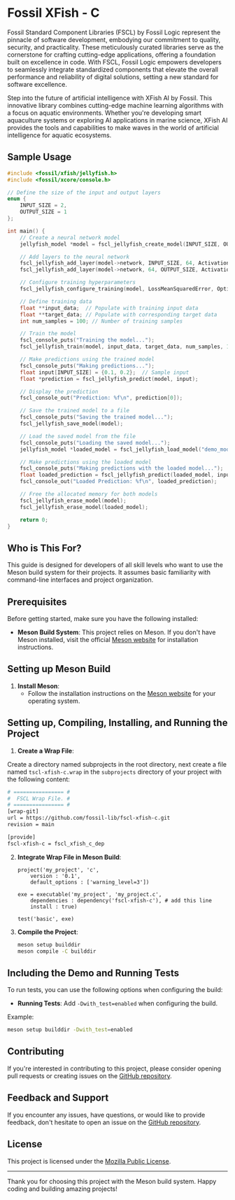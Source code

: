 # Fossil XFish - **C**

Fossil Standard Component Libraries (FSCL) by Fossil Logic represent the pinnacle of software development, embodying our commitment to quality, security, and practicality. These meticulously curated libraries serve as the cornerstone for crafting cutting-edge applications, offering a foundation built on excellence in code. With FSCL, Fossil Logic empowers developers to seamlessly integrate standardized components that elevate the overall performance and reliability of digital solutions, setting a new standard for software excellence.

Step into the future of artificial intelligence with XFish AI by Fossil. This innovative library combines cutting-edge machine learning algorithms with a focus on aquatic environments. Whether you're developing smart aquaculture systems or exploring AI applications in marine science, XFish AI provides the tools and capabilities to make waves in the world of artificial intelligence for aquatic ecosystems.

## Sample Usage

```c
#include <fossil/xfish/jellyfish.h>
#include <fossil/xcore/console.h>

// Define the size of the input and output layers
enum {
    INPUT_SIZE = 2,
    OUTPUT_SIZE = 1
};

int main() {
    // Create a neural network model
    jellyfish_model *model = fscl_jellyfish_create_model(INPUT_SIZE, OUTPUT_SIZE, "demo_model");

    // Add layers to the neural network
    fscl_jellyfish_add_layer(model->network, INPUT_SIZE, 64, ActivationReLU);
    fscl_jellyfish_add_layer(model->network, 64, OUTPUT_SIZE, ActivationSigmoid);

    // Configure training hyperparameters
    fscl_jellyfish_configure_training(model, LossMeanSquaredError, OptimizerGradientDescent, 0.01);

    // Define training data
    float **input_data;  // Populate with training input data
    float **target_data; // Populate with corresponding target data
    int num_samples = 100; // Number of training samples

    // Train the model
    fscl_console_puts("Training the model...");
    fscl_jellyfish_train(model, input_data, target_data, num_samples, 100, 32);

    // Make predictions using the trained model
    fscl_console_puts("Making predictions...");
    float input[INPUT_SIZE] = {0.1, 0.2};  // Sample input
    float *prediction = fscl_jellyfish_predict(model, input);

    // Display the prediction
    fscl_console_out("Prediction: %f\n", prediction[0]);

    // Save the trained model to a file
    fscl_console_puts("Saving the trained model...");
    fscl_jellyfish_save_model(model);

    // Load the saved model from the file
    fscl_console_puts("Loading the saved model...");
    jellyfish_model *loaded_model = fscl_jellyfish_load_model("demo_model");

    // Make predictions using the loaded model
    fscl_console_puts("Making predictions with the loaded model...");
    float loaded_prediction = fscl_jellyfish_predict(loaded_model, input)[0];
    fscl_console_out("Loaded Prediction: %f\n", loaded_prediction);

    // Free the allocated memory for both models
    fscl_jellyfish_erase_model(model);
    fscl_jellyfish_erase_model(loaded_model);

    return 0;
}
```

## Who is This For?

This guide is designed for developers of all skill levels who want to use the Meson build system for their projects. It assumes basic familiarity with command-line interfaces and project organization.

## Prerequisites

Before getting started, make sure you have the following installed:

- **Meson Build System**: This project relies on Meson. If you don't have Meson installed, visit the official [Meson website](https://mesonbuild.com/Getting-meson.html) for installation instructions.

## Setting up Meson Build

1. **Install Meson**:
   - Follow the installation instructions on the [Meson website](https://mesonbuild.com/Getting-meson.html) for your operating system.

## Setting up, Compiling, Installing, and Running the Project

1. **Create a Wrap File**:

Create a directory named subprojects in the root directory, next create a file named `tscl-xfish-c.wrap` in the `subprojects` directory of your project with the following content:

   ```bash
   # ================ #
   #  FSCL Wrap File. #
   # ================ #
   [wrap-git]
   url = https://github.com/fossil-lib/fscl-xfish-c.git
   revision = main
   
   [provide]
   fscl-xfish-c = fscl_xfish_c_dep
   ```

2. **Integrate Wrap File in Meson Build**:
   ```meson
   project('my_project', 'c',
       version : '0.1',
       default_options : ['warning_level=3'])

   exe = executable('my_project', 'my_project.c',
       dependencies : dependency('fscl-xfish-c'), # add this line
       install : true)

   test('basic', exe)
   ```

3. **Compile the Project**:
   ```bash
   meson setup builddir
   meson compile -C builddir
   ```

## Including the Demo and Running Tests

To run tests, you can use the following options when configuring the build:

- **Running Tests**: Add `-Dwith_test=enabled` when configuring the build.

Example:

```bash
meson setup builddir -Dwith_test=enabled
```

## Contributing

If you're interested in contributing to this project, please consider opening pull requests or creating issues on the [GitHub repository](https://github.com/fossil-lib/fscl-xfish-c).

## Feedback and Support

If you encounter any issues, have questions, or would like to provide feedback, don't hesitate to open an issue on the [GitHub repository](https://github.com/fossil-lib/fscl-xfish-c/issues).

## License

This project is licensed under the [Mozilla Public License](LICENSE).

---

Thank you for choosing this project with the Meson build system. Happy coding and building amazing projects!
